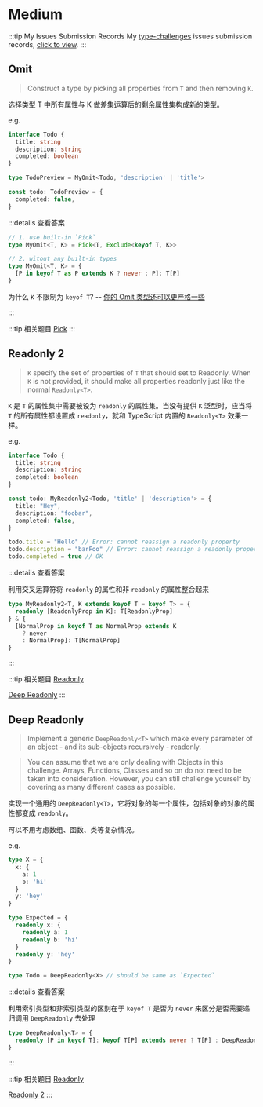 # Medium

:::tip My Issues Submission Records
My [type-challenges](https://github.com/type-challenges/type-challenges) issues submission records, [click to view](https://github.com/type-challenges/type-challenges/issues?q=is%3Aissue+author%3APlasticine-Yang+is%3Aclosed).
:::

## Omit <Badge type="info" text="built-in" />

> Construct a type by picking all properties from `T` and then removing `K`.

选择类型 T 中所有属性与 K 做差集运算后的剩余属性集构成新的类型。

e.g.

```TypeScript
interface Todo {
  title: string
  description: string
  completed: boolean
}

type TodoPreview = MyOmit<Todo, 'description' | 'title'>

const todo: TodoPreview = {
  completed: false,
}
```

:::details 查看答案

```TypeScript
// 1. use built-in `Pick`
type MyOmit<T, K> = Pick<T, Exclude<keyof T, K>>

// 2. witout any built-in types
type MyOmit<T, K> = {
  [P in keyof T as P extends K ? never : P]: T[P]
}
```

为什么 `K` 不限制为 `keyof T`? -- [你的 Omit 类型还可以更严格一些](https://juejin.cn/post/7068947450714652709)

:::

:::tip 相关题目
[Pick](/type-challenges/easy#pick) <Badge type="tip" text="easy" />
:::

## Readonly 2

> `K` specify the set of properties of `T` that should set to Readonly. When `K` is not provided, it should make all properties readonly just like the normal `Readonly<T>`.

`K` 是 `T` 的属性集中需要被设为 `readonly` 的属性集。当没有提供 `K` 泛型时，应当将 `T` 的所有属性都设置成 `readonly`，就和 TypeScript 内置的 `Readonly<T>` 效果一样。

e.g.

```TypeScript
interface Todo {
  title: string
  description: string
  completed: boolean
}

const todo: MyReadonly2<Todo, 'title' | 'description'> = {
  title: "Hey",
  description: "foobar",
  completed: false,
}

todo.title = "Hello" // Error: cannot reassign a readonly property
todo.description = "barFoo" // Error: cannot reassign a readonly property
todo.completed = true // OK
```

:::details 查看答案

利用交叉运算符将 `readonly` 的属性和非 `readonly` 的属性整合起来

```TypeScript
type MyReadonly2<T, K extends keyof T = keyof T> = {
  readonly [ReadonlyProp in K]: T[ReadonlyProp]
} & {
  [NormalProp in keyof T as NormalProp extends K
    ? never
    : NormalProp]: T[NormalProp]
}
```

:::

:::tip 相关题目
[Readonly](/type-challenges/easy#readonly) <Badge type="tip" text="easy" />

[Deep Readonly](/type-challenges/medium#deep-readonly) <Badge type="warning" text="medium" />
:::

## Deep Readonly

> Implement a generic `DeepReadonly<T>` which make every parameter of an object - and its sub-objects recursively - readonly.

> You can assume that we are only dealing with Objects in this challenge. Arrays, Functions, Classes and so on do not need to be taken into consideration. However, you can still challenge yourself by covering as many different cases as possible.

实现一个通用的 `DeepReadonly<T>`，它将对象的每一个属性，包括对象的对象的属性都变成 `readonly`。

可以不用考虑数组、函数、类等复杂情况。

e.g.

```TypeScript
type X = {
  x: {
    a: 1
    b: 'hi'
  }
  y: 'hey'
}

type Expected = {
  readonly x: {
    readonly a: 1
    readonly b: 'hi'
  }
  readonly y: 'hey'
}

type Todo = DeepReadonly<X> // should be same as `Expected`
```

:::details 查看答案

利用索引类型和非索引类型的区别在于 `keyof T` 是否为 `never` 来区分是否需要递归调用 `DeepReadonly` 去处理

```TypeScript
type DeepReadonly<T> = {
  readonly [P in keyof T]: keyof T[P] extends never ? T[P] : DeepReadonly<T[P]>
}
```

:::

:::tip 相关题目
[Readonly](/type-challenges/easy#readonly) <Badge type="tip" text="easy" />

[Readonly 2](/type-challenges/medium#readonly-2) <Badge type="warning" text="medium" />
:::
